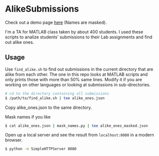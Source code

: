 # AlikeSubmissions

Check out a demo page [here](http://songgao.github.com/AlikeSubmissions) (Names are masked).

I'm a TA for MATLAB class taken by about 400 students. I used these scripts to analize students' submissions to their Lab assignments and find out alike ones.

## Usage

Use `find_alike.sh` to find out submissions in the current directory that are alike from each other. The one in this repo looks at MATLAB scripts and only prints those with more than 50% same lines. Modify it if you are working on other languages or looking at submissions in sub-directories.

```bash
# cd to the directory containing all submissions
$ /path/to/find_alike.sh | tee alike_ones.json
```

Copy alike_ones.json to the same directory.

Mask names if you like
```bash
$ cat alike_ones.json | mask_names.py | tee alike_ones_masked.json
```

Open up a local server and see the result from `localhost:8080` in a modern browser.
```bash
$ python -m SimpleHTTPServer 8080
```

